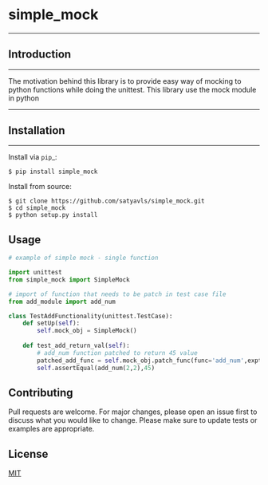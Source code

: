 ####
# simple_mock
####
    
************
## Introduction
************

The motivation behind this library is to provide easy way of mocking to python functions while doing the unittest.
This library use the mock module in python  
 
 
************
## Installation
************

Install via `pip`_:

    $ pip install simple_mock

Install from source:

    $ git clone https://github.com/satyavls/simple_mock.git
    $ cd simple_mock
    $ python setup.py install

## Usage

```python
# example of simple mock - single function 

import unittest
from simple_mock import SimpleMock

# import of function that needs to be patch in test case file
from add_module import add_num

class TestAddFunctionality(unittest.TestCase):
    def setUp(self):
        self.mock_obj = SimpleMock()
    
    def test_add_return_val(self):
        # add_num function patched to return 45 value 
        patched_add_func = self.mock_obj.patch_func(func='add_num',exptd_ret_val=45)
        self.assertEqual(add_num(2,2),45)

```

## Contributing
Pull requests are welcome. For major changes, please open an issue first to discuss what you would like to change.
Please make sure to update tests or examples are appropriate.

## License
[MIT](https://choosealicense.com/licenses/mit/)
